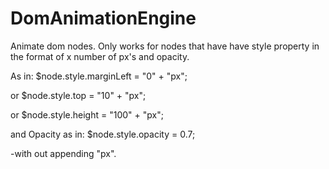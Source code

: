 # DomAnimationEngine
Animate dom nodes. Only works for nodes that have have style property in the format of x number of px's and opacity.

As in: $node.style.marginLeft = "0" + "px";


or     $node.style.top = "10" + "px";


or     $node.style.height = "100" + "px";


and Opacity as in: $node.style.opacity = 0.7;


-with out appending "px".
